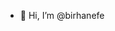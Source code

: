 - 👋 Hi, I’m @birhanefe

<!---
birhanefe/birhanefe is a ✨ special ✨ repository because its `README.md` (this file) appears on your GitHub profile.
You can click the Preview link to take a look at your changes.
--->
